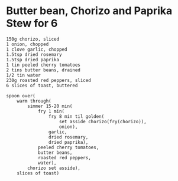 Butter bean, Chorizo and Paprika Stew for 6
===========================================

    150g chorizo, sliced
    1 onion, chopped
    1 clove garlic, chopped
    1.5tsp dried rosemary
    1.5tsp dried paprika
    1 tin peeled cherry tomatoes
    2 tins butter beans, drained
    1/2 tin water
    230g roasted red peppers, sliced
    6 slices of toast, buttered

    spoon over(
        warm through(
            simmer 15-20 min(
                fry 1 min(
                    fry 8 min til golden(
                        set asside chorizo(fry(chorizo)),
                        onion),
                    garlic,
                    dried rosemary,
                    dried paprika),
                peeled cherry tomatoes,
                butter beans,
                roasted red peppers,
                water),
            chorizo set asside),
        slices of toast)
